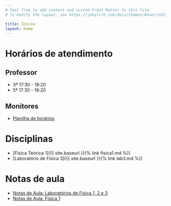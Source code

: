 ```yaml
---
# Feel free to add content and custom Front Matter to this file.
# To modify the layout, see https://jekyllrb.com/docs/themes/#overriding-theme-defaults

title: Início
layout: home
---
```


# Horários de atendimento

## Professor

- 3ª 17:30 - 18:20
- 5ª 17:30 - 18:20

## Monitores

- [Planilha de horários](https://docs.google.com/spreadsheets/d/1m-RhdLRbx21uT9659vtgehU-_VDfDt54QzuhEf3H0Dg/edit?usp=sharing)

# Disciplinas
- [Física Teórica 1]({{ site.baseurl }}{% link fisica1.md %})
- [Laboratório de Física 3]({{ site.baseurl }}{% link lab3.md %})

# Notas de aula
- [Notas de Aula: Laboratórios de Física 1, 2 e 3](https://github.com/cgraeff/NotasLab/raw/master/NotasLaboratorio.pdf)
- [Notas de Aula: Física 1](https://github.com/cgraeff/notas_fsc1/raw/master/NotasFisica1.pdf)

